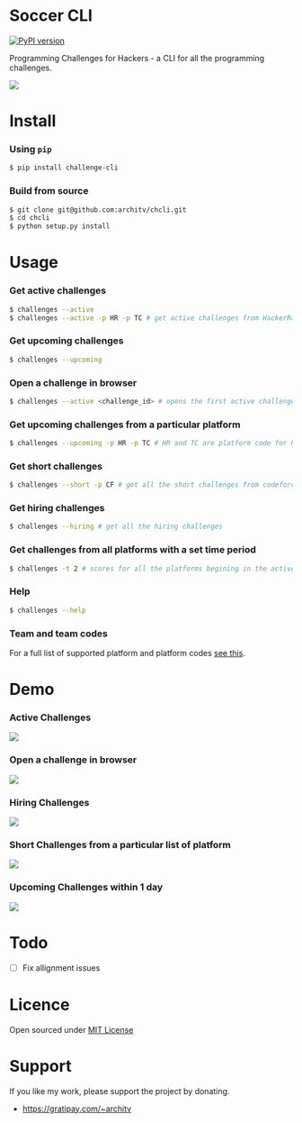 Soccer CLI
=====

[![PyPI version](https://badge.fury.io/py/challenge-cli.svg)](https://badge.fury.io/py/challenge-cli)

Programming Challenges for Hackers - a CLI for all the programming challenges. 

![](http://i.imgur.com/R3OMV0A.gif)

Install
=====

### Using `pip`

```bash
$ pip install challenge-cli
````

### Build from source


```bash
$ git clone git@github.com:architv/chcli.git
$ cd chcli
$ python setup.py install
```

Usage
====

### Get active challenges

```bash
$ challenges --active
$ challenges --active -p HR -p TC # get active challenges from HackerRank(HR) and topcoder(TC).
```

### Get upcoming challenges

```bash
$ challenges --upcoming
```

### Open a challenge in browser

```bash
$ challenges --active <challenge_id> # opens the first active challenges in your browser
```

### Get upcoming challenges from a particular platform

```bash
$ challenges --upcoming -p HR -p TC # HR and TC are platform code for HackerRank and TopCoder Respectively
```

### Get short challenges

```bash
$ challenges --short -p CF # get all the short challenges from codeforces
```

### Get hiring challenges

```bash
$ challenges --hiring # get all the hiring challenges
```

### Get challenges from all platforms with a set time period

```bash
$ challenges -t 2 # scores for all the platforms begining in the active or begining in the next 2 days
```

### Help
```bash
$ challenges --help
```

### Team and team codes

For a full list of supported platform and platform codes [see this](challenges/platformids.py).

Demo
====

### Active Challenges
![](http://i.imgur.com/Siedm4R.gif)

### Open a challenge in browser
![](http://i.imgur.com/mxsrc8C.gif)

### Hiring Challenges
![](http://i.imgur.com/c30BEqG.gif)

### Short Challenges from a particular list of platform
![](http://i.imgur.com/SKQgona.png?1)

### Upcoming Challenges within 1 day
![](http://i.imgur.com/3mX7YGh.png)

Todo
====
- [ ] Fix allignment issues


Licence
====
Open sourced under [MIT License](LICENSE)

Support
====
If you like my work, please support the project by donating.

- https://gratipay.com/~architv
